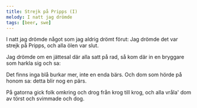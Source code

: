 ```yaml
---
title: Strejk på Pripps (I)
melody: I natt jag drömde
tags: [beer, swe]
---
```


I natt jag drömde något som
jag aldrig drömt förut:
Jag drömde det var strejk på Pripps,
och alla ölen var slut.

Jag drömde om en jättesal
där alla satt på rad,
så kom där in en bryggare
som harkla sig och sa:

Det finns inga blå burkar mer,
inte en enda bärs.
Och dom som hörde på honom
sa: detta blir nog en pärs.

På gatorna gick folk omkring
och drog från krog till krog,
och alla vråla' dom av törst
och svimmade och dog.
